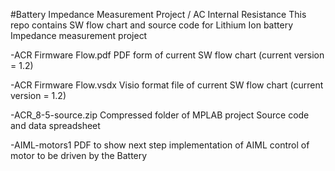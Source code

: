 #Battery Impedance Measurement Project / AC Internal Resistance
This repo contains SW flow chart and source code for Lithium Ion battery Impedance measurement project

-ACR Firmware Flow.pdf
  PDF form of current SW flow chart
  (current version = 1.2)
  
-ACR Firmware Flow.vsdx
   Visio format file of current SW flow chart
   (current version = 1.2)
   
-ACR_8-5-source.zip
  Compressed folder of MPLAB project Source code and data spreadsheet
  
-AIML-motors1
  PDF to show next step implementation of AIML control of motor to be driven by the Battery
